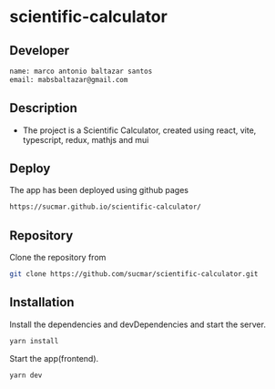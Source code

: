 # scientific-calculator

## Developer
```sh
name: marco antonio baltazar santos
email: mabsbaltazar@gmail.com
```

## Description

* The project is a Scientific Calculator, created using react, vite, typescript, redux, mathjs and mui

## Deploy
The app has been deployed using github pages

```sh
https://sucmar.github.io/scientific-calculator/
```


## Repository

Clone the repository from

```sh
git clone https://github.com/sucmar/scientific-calculator.git
```

## Installation

Install the dependencies and devDependencies and start the server.

```sh
yarn install
```

Start the app(frontend).

```sh
yarn dev
```